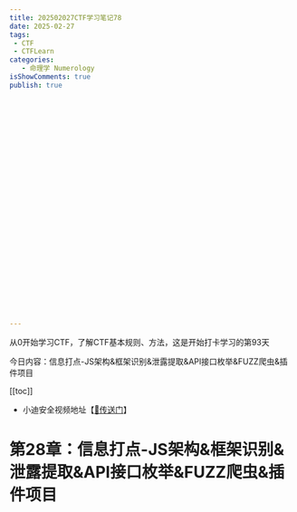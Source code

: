 ```yaml
---
title: 202502027CTF学习笔记78
date: 2025-02-27
tags:
 - CTF
 - CTFLearn
categories:
   - 命理学 Numerology
isShowComments: true
publish: true





























---
```


<Boxx/>

从0开始学习CTF，了解CTF基本规则、方法，这是开始打卡学习的第93天

今日内容：信息打点-JS架构&框架识别&泄露提取&API接口枚举&FUZZ爬虫&插件项目

[[toc]]

- 小迪安全视频地址【[🔗传送门]([https://www.bilibili.com/video/BV123yAYMEwb/)】

<!-- more -->

# 第28章：信息打点-JS架构&框架识别&泄露提取&API接口枚举&FUZZ爬虫&插件项目